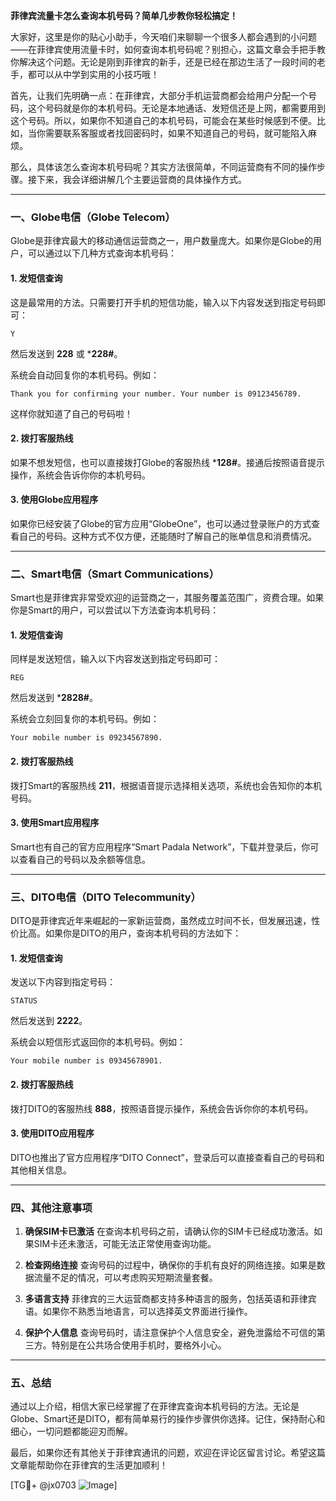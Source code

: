 **菲律宾流量卡怎么查询本机号码？简单几步教你轻松搞定！**

大家好，这里是你的贴心小助手，今天咱们来聊聊一个很多人都会遇到的小问题——在菲律宾使用流量卡时，如何查询本机号码呢？别担心，这篇文章会手把手教你解决这个问题。无论是刚到菲律宾的新手，还是已经在那边生活了一段时间的老手，都可以从中学到实用的小技巧哦！

首先，让我们先明确一点：在菲律宾，大部分手机运营商都会给用户分配一个号码，这个号码就是你的本机号码。无论是本地通话、发短信还是上网，都需要用到这个号码。所以，如果你不知道自己的本机号码，可能会在某些时候感到不便。比如，当你需要联系客服或者找回密码时，如果不知道自己的号码，就可能陷入麻烦。

那么，具体该怎么查询本机号码呢？其实方法很简单，不同运营商有不同的操作步骤。接下来，我会详细讲解几个主要运营商的具体操作方式。

---

### **一、Globe电信（Globe Telecom）**

Globe是菲律宾最大的移动通信运营商之一，用户数量庞大。如果你是Globe的用户，可以通过以下几种方式查询本机号码：

#### **1. 发短信查询**
这是最常用的方法。只需要打开手机的短信功能，输入以下内容发送到指定号码即可：
```
Y
```
然后发送到 **228** 或 ***228#**。

系统会自动回复你的本机号码。例如：
```
Thank you for confirming your number. Your number is 09123456789.
```
这样你就知道了自己的号码啦！

#### **2. 拨打客服热线**
如果不想发短信，也可以直接拨打Globe的客服热线 ***128#**。接通后按照语音提示操作，系统会告诉你你的本机号码。

#### **3. 使用Globe应用程序**
如果你已经安装了Globe的官方应用“GlobeOne”，也可以通过登录账户的方式查看自己的号码。这种方式不仅方便，还能随时了解自己的账单信息和消费情况。

---

### **二、Smart电信（Smart Communications）**

Smart也是菲律宾非常受欢迎的运营商之一，其服务覆盖范围广，资费合理。如果你是Smart的用户，可以尝试以下方法查询本机号码：

#### **1. 发短信查询**
同样是发送短信，输入以下内容发送到指定号码即可：
```
REG
```
然后发送到 ***2828#**。

系统会立刻回复你的本机号码。例如：
```
Your mobile number is 09234567890.
```

#### **2. 拨打客服热线**
拨打Smart的客服热线 **211**，根据语音提示选择相关选项，系统也会告知你的本机号码。

#### **3. 使用Smart应用程序**
Smart也有自己的官方应用程序“Smart Padala Network”，下载并登录后，你可以查看自己的号码以及余额等信息。

---

### **三、DITO电信（DITO Telecommunity）**

DITO是菲律宾近年来崛起的一家新运营商，虽然成立时间不长，但发展迅速，性价比高。如果你是DITO的用户，查询本机号码的方法如下：

#### **1. 发短信查询**
发送以下内容到指定号码：
```
STATUS
```
然后发送到 **2222**。

系统会以短信形式返回你的本机号码。例如：
```
Your mobile number is 09345678901.
```

#### **2. 拨打客服热线**
拨打DITO的客服热线 **888**，按照语音提示操作，系统会告诉你你的本机号码。

#### **3. 使用DITO应用程序**
DITO也推出了官方应用程序“DITO Connect”，登录后可以直接查看自己的号码和其他相关信息。

---

### **四、其他注意事项**

1. **确保SIM卡已激活**
   在查询本机号码之前，请确认你的SIM卡已经成功激活。如果SIM卡还未激活，可能无法正常使用查询功能。

2. **检查网络连接**
   查询号码的过程中，确保你的手机有良好的网络连接。如果是数据流量不足的情况，可以考虑购买短期流量套餐。

3. **多语言支持**
   菲律宾的三大运营商都支持多种语言的服务，包括英语和菲律宾语。如果你不熟悉当地语言，可以选择英文界面进行操作。

4. **保护个人信息**
   查询号码时，请注意保护个人信息安全，避免泄露给不可信的第三方。特别是在公共场合使用手机时，要格外小心。

---

### **五、总结**

通过以上介绍，相信大家已经掌握了在菲律宾查询本机号码的方法。无论是Globe、Smart还是DITO，都有简单易行的操作步骤供你选择。记住，保持耐心和细心，一切问题都能迎刃而解。

最后，如果你还有其他关于菲律宾通讯的问题，欢迎在评论区留言讨论。希望这篇文章能帮助你在菲律宾的生活更加顺利！

[TG💪+ @jx0703 ![Image](https://github.com/user-attachments/assets/dbca1d08-cadb-493c-b0ec-ad6f7a83f270)]